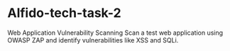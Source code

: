 # Alfido-tech-task-2
Web Application Vulnerability Scanning
Scan a test web application using OWASP ZAP and identify vulnerabilities like XSS and SQLi.
